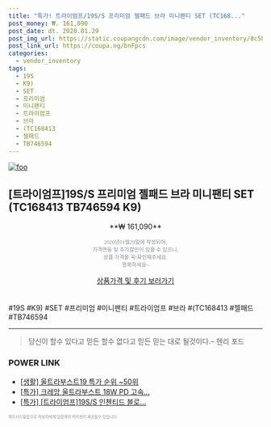 ```yaml
--- 
title: "특가! 트라이엄프/19S/S 프리미엄 젤패드 브라 미니팬티 SET (TC168..." 
post_money: ₩. 161,090 
post_date: dt. 2020.01.29 
post_img_url: https://static.coupangcdn.com/image/vendor_inventory/8c58/5fe28f3cfef205badc6638dd3f61dacaef2f7a077a747fbc3a251b414588.jpg 
post_link_url: https://coupa.ng/bnFpcs 
categories: 
  - vendor_inventory 
tags: 
  - 19S 
  - K9) 
  - SET 
  - 프리미엄 
  - 미니팬티 
  - 트라이엄프 
  - 브라 
  - (TC168413 
  - 젤패드 
  - TB746594 
--- 
```

[![foo](https://static.coupangcdn.com/image/vendor_inventory/8c58/5fe28f3cfef205badc6638dd3f61dacaef2f7a077a747fbc3a251b414588.jpg)](https://coupa.ng/bnFpcs) 

## [트라이엄프]19S/S 프리미엄 젤패드 브라 미니팬티 SET (TC168413 TB746594 K9) 
<p style="text-align: center;">**₩ 161,090**</p> 
<p style="text-align: center;"><span style="color: #898c8f; font-family: Georgia,Times,serif; font-size: 0.75em;">2020년01월29일에 작성되어, <br>가격변동 및 추가할인이 있을 수 있으니,<br> 상품 가격을 꼭!확인해주세요.<br>행복하세요~</span> 
</p>	 
<div markdown="0" style="text-align: center;"><a href="https://coupa.ng/bnFpcs" class="btn btn--success">상품가격 및 후기 보러가기</a></div> 
<br><br> 
  #19S #K9) #SET #프리미엄 #미니팬티 #트라이엄프 #브라 #(TC168413 #젤패드 #TB746594 
<hr> 

> 당신이 할수 있다고 믿든 할수 없다고 믿든 믿는 대로 될것이다.–  헨리 포드 


### POWER LINK

* <a href="https://blog.naver.com/sakai111/221784090706" target="_blank"> [생활] 울트라부스트19 특가 순위 ~50위</a>
* <a href="https://blog.naver.com/santokki14/221788120849" target="_blank">[특가] 크레앙 울트라부스트 18W PD 고속...</a>
* <a href="https://blog.naver.com/an0733/221788633699" target="_blank">[특가] [트라이엄프]19S/S 인첸티드 블로...</a>

<span style="color: #898c8f; font-family: Georgia,Times,serif; font-size: 0.55em;">파트너스활동으로 작성자에게 일정액의 커미션이 제공될수 있습니다.</span> 
